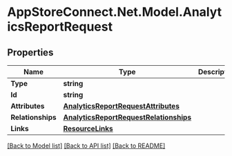 # AppStoreConnect.Net.Model.AnalyticsReportRequest

## Properties

Name | Type | Description | Notes
------------ | ------------- | ------------- | -------------
**Type** | **string** |  | 
**Id** | **string** |  | 
**Attributes** | [**AnalyticsReportRequestAttributes**](AnalyticsReportRequestAttributes.md) |  | [optional] 
**Relationships** | [**AnalyticsReportRequestRelationships**](AnalyticsReportRequestRelationships.md) |  | [optional] 
**Links** | [**ResourceLinks**](ResourceLinks.md) |  | [optional] 

[[Back to Model list]](../README.md#documentation-for-models) [[Back to API list]](../README.md#documentation-for-api-endpoints) [[Back to README]](../README.md)

